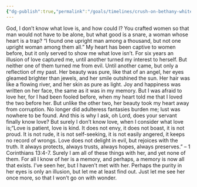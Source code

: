```yaml
---
{"dg-publish":true,"permalink":"/goals/timelines/crush-on-bethany-white/","title":"Crush on Bethany White","tags":["timeline","crush"],"created":"","updated":""}
---
```



God, I don’t know what love is, and how could I? You crafted women so that man would not have to be alone, but what good is a snare, a woman whose heart is a trap? “I found one upright man among a thousand, but not one upright woman among them all.” My heart has been captive to women before, but it only served to show me what love isn’t. For six years an illusion of love captured me, until another turned my interest to herself. But neither one of them turned me from evil. Until another came, but only a reflection of my past. Her beauty was pure, like that of an angel, her eyes gleamed brighter than jewels, and her smile outshined the sun. Her hair was like a flowing river, and her skin as pure as light. Joy and happiness was written on her face, the same as it was in my memory. But I was afraid to love her, for I had been fooled before, when my heart told me that I loved the two before her. But unlike the other two, her beauty took my heart away from corruption. No longer did adulteress fantasies burden me; lust was nowhere to be found. And this is why I ask, oh Lord, does your servant finally know love? But surely I don’t know love, when I consider what love is;“Love is patient, love is kind. It does not envy, it does not boast, it is not proud. It is not rude, it is not self-seeking, it is not easily angered, it keeps no record of wrongs. Love does not delight in evil, but rejoices with the truth. It always protects, always trusts, always hopes, always preserves.” – 1 Corinthians 13:4-7. Surely I am all of these things with her, and yet none of them. For all I know of her is a memory, and perhaps, a memory is now all that exists. I’ve seen her, but I haven’t met with her. Perhaps the purity in her eyes is only an illusion, but let me at least find out. Just let me see her once more, so that I won’t go on with wonder.